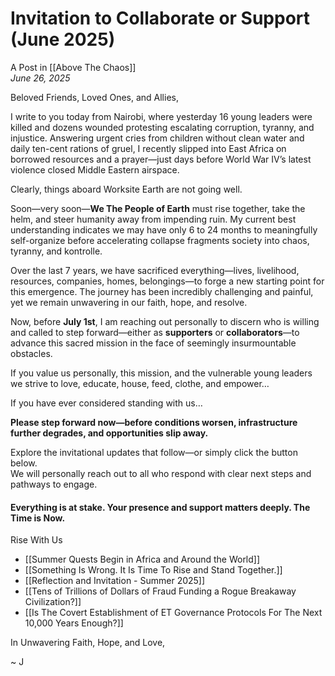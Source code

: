 # Invitation to Collaborate or Support (June 2025)
A Post in [[Above The Chaos]]  
*June 26, 2025*

Beloved Friends, Loved Ones, and Allies,

I write to you today from Nairobi, where yesterday 16 young leaders were killed and dozens wounded protesting escalating corruption, tyranny, and injustice. Answering urgent cries from children without clean water and daily ten-cent rations of gruel, I recently slipped into East Africa on borrowed resources and a prayer—just days before World War IV’s latest violence closed Middle Eastern airspace.

Clearly, things aboard Worksite Earth are not going well.

Soon—very soon—**We The People of Earth** must rise together, take the helm, and steer humanity away from impending ruin. My current best understanding indicates we may have only 6 to 24 months to meaningfully self-organize before accelerating collapse fragments society into chaos, tyranny, and kontrolle.  

Over the last 7 years, we have sacrificed everything—lives, livelihood, resources, companies, homes, belongings—to forge a new starting point for this emergence. The journey has been incredibly challenging and painful, yet we remain unwavering in our faith, hope, and resolve.

Now, before **July 1st**, I am reaching out personally to discern who is willing and called to step forward—either as **supporters** or **collaborators**—to advance this sacred mission in the face of seemingly insurmountable obstacles.

If you value us personally, this mission, and the vulnerable young leaders we strive to love, educate, house, feed, clothe, and empower…

If you have ever considered standing with us…

**Please step forward now—before conditions worsen, infrastructure further degrades, and opportunities slip away.**

Explore the invitational updates that follow—or simply click the button below.  
We will personally reach out to all who respond with clear next steps and pathways to engage.  

#### **Everything is at stake. Your presence and support matters deeply. The Time is Now.**  

<a class='kindful-donate-btn' id='kindful-donate-btn-991b40b3-0f60-41fb-9679-b2faa8482284'>Rise With Us</a>
<script src='https://lionsberg-bloom.kindful.com/embeds/991b40b3-0f60-41fb-9679-b2faa8482284/init.js?type=button' data-embed-id='991b40b3-0f60-41fb-9679-b2faa8482284' data-lookup-type='jquery-selector' data-lookup-value='#kindful-donate-btn-991b40b3-0f60-41fb-9679-b2faa8482284'></script>

- [[Summer Quests Begin in Africa and Around the World]]  
- [[Something Is Wrong. It Is Time To Rise and Stand Together.]]  
- [[Reflection and Invitation - Summer 2025]]  
- [[Tens of Trillions of Dollars of Fraud Funding a Rogue Breakaway Civilization?]]  
- [[Is The Covert Establishment of ET Governance Protocols For The Next 10,000 Years Enough?]]  

In Unwavering Faith, Hope, and Love, 

~ J  
